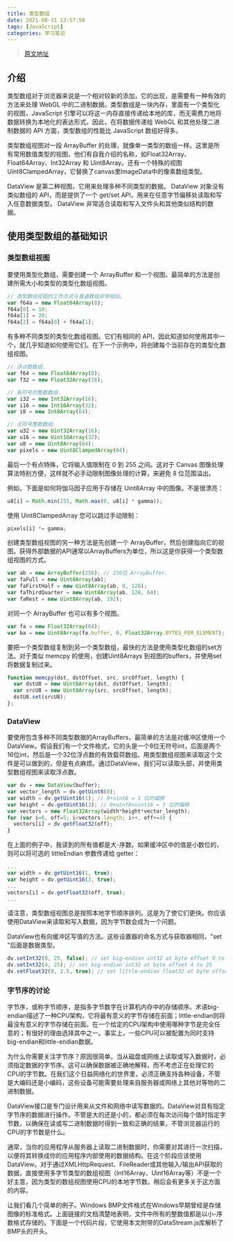 ```yaml
---
title: 类型数组
date: 2021-08-31 13:57:50
tags: [JavaScript]
categories: 学习笔记
---
```


> [原文地址](https://web.dev/webgl-typed-arrays/)

## 介绍

类型数组对于浏览器来说是一个相对较新的添加，它的出现，是需要有一种有效的方法来处理 WebGL 中的二进制数据。类型数组是一块内存，里面有一个类型化的视图，JavaScript 引擎可以将这一内存直接传递给本地的库，而无需费力地将数据转换为本地化的表达形式。因此，在将数据传递给 WebGL 和其他处理二进制数据的 API 方面，类型数组的性能比 JavaScript 数组好得多。

类型数组视图对一段 ArrayBuffer 的处理，就像单一类型的数组一样。这里是所有常用数值类型的视图，他们有自我介绍的名称，如Float32Array、Float64Array、Int32Array 和 Uint8Array。还有一个特殊的视图 Uint8ClampedArray，它替换了canvas里ImageData中的像素数组类型。

DataView 是第二种视图，它用来处理多种不同类型的数据。 DataView 对象没有类似数组的 API，而是提供了一个 get/set API，用来在任意字节偏移处读取和写入任意数据类型。 DataView 非常适合读取和写入文件头和其他类似结构的数据。

## 使用类型数组的基础知识

### 类型数组视图

要使用类型化数组，需要创建一个 ArrayBuffer 和一个视图。最简单的方法是创建所需大小和类型的类型化数组视图。

```js
// 类型数组视图的工作方式与普通数组非常相似。
var f64a = new Float64Array(8);
f64a[0] = 10;
f64a[1] = 20;
f64a[2] = f64a[0] + f64a[1];
```

有多种不同类型的类型化数组视图。它们有相同的 API，因此知道如何使用其中一个，就几乎知道如何使用它们。在下一个示例中，将创建每个当前存在的类型化数组视图。

```js
// 浮点数数组.
var f64 = new Float64Array(8);
var f32 = new Float32Array(16);

// 有符号的整数数组.
var i32 = new Int32Array(16);
var i16 = new Int16Array(32);
var i8 = new Int8Array(64);

// 无符号整数数组.
var u32 = new Uint32Array(16);
var u16 = new Uint16Array(32);
var u8 = new Uint8Array(64);
var pixels = new Uint8ClampedArray(64);
```

最后一个有点特殊，它将输入值限制在 0 到 255 之间。这对于 Canvas 图像处理算法特别方便，这样就不必手动限制图像处理的计算，来避免 8 位范围溢出。

例如，下面是如何将伽马因子应用于存储在 Uint8Array 中的图像。不是很漂亮：

```js
u8[i] = Math.min(255, Math.max(0, u8[i] * gamma));
```

使用 Uint8ClampedArray 您可以跳过手动限制：

```js
pixels[i] *= gamma;
```

创建类型数组视图的另一种方法是先创建一个 ArrayBuffer，然后创建指向它的视图。获得外部数据的API通常以ArrayBuffers为单位，所以这是你获得一个类型数组视图的方式。

```js
var ab = new ArrayBuffer(256); // 256位 ArrayBuffer.
var faFull = new Uint8Array(ab);
var faFirstHalf = new Uint8Array(ab, 0, 128);
var faThirdQuarter = new Uint8Array(ab, 128, 64);
var faRest = new Uint8Array(ab, 192);
```

对同一个 ArrayBuffer 也可以有多个视图。

```js
var fa = new Float32Array(64);
var ba = new Uint8Array(fa.buffer, 0, Float32Array.BYTES_PER_ELEMENT); // First float of fa.
```

要把一个类型数组复制到另一个类型数组，最快的方法是使用类型化数组的set方法。对于类似 memcpy 的使用，创建Uint8Arrays 到视图的buffers，并使用set将数据复制过来。

```js
function memcpy(dst, dstOffset, src, srcOffset, length) {
  var dstU8 = new Uint8Array(dst, dstOffset, length);
  var srcU8 = new Uint8Array(src, srcOffset, length);
  dstU8.set(srcU8);
};
```

### DataView

要使用包含多种不同类型数据的ArrayBuffers，最简单的方法是对缓冲区使用一个DataView。假设我们有一个文件格式，它的头是一个8位无符号int，后面是两个16位int，然后是一个32位浮点数的有效载荷数组。用类型数组视图来读取这个文件是可以做到的，但是有点麻烦。通过DataView，我们可以读取头部，并使用类型数组视图来读取浮点数。

```js
var dv = new DataView(buffer);
var vector_length = dv.getUint8(0);
var width = dv.getUint16(1); // 0+uint8 = 1 位的偏移
var height = dv.getUint16(3); // 0+uint8+uint16 = 3 位的偏移
var vectors = new Float32Array(width*height*vector_length);
for (var i=0, off=5; i<vectors.length; i++, off+=4) {
  vectors[i] = dv.getFloat32(off);
}
```

在上面的例子中，我读到的所有值都是大-序数。如果缓冲区中的值是小数位的，则可以将可选的 littleEndian 参数传递给 getter：

```js
...
var width = dv.getUint16(1, true);
var height = dv.getUint16(3, true);
...
vectors[i] = dv.getFloat32(off, true);
...
```

请注意，类型数组视图总是按照本地字节顺序排列。这是为了使它们更快。你应该使用DataView来读取和写入数据，因为字节数会成为一个问题。

DataView也有向缓冲区写值的方法。这些设置器的命名方式与获取器相同，"set "后面是数据类型。

```js
dv.setInt32(0, 25, false); // set big-endian int32 at byte offset 0 to 25
dv.setInt32(4, 25); // set big-endian int32 at byte offset 4 to 25
dv.setFloat32(8, 2.5, true); // set little-endian float32 at byte offset 8 to 2.5
```

### 字节序的讨论

字节序，或称字节顺序，是指多字节数字在计算机内存中的存储顺序。术语big-endian描述了一种CPU架构，它将最有意义的字节存储在前面；little-endian则将最没有意义的字节存储在前面。在一个给定的CPU架构中使用哪种字节是完全任意的；有很好的理由选择其中之一。事实上，一些CPU可以被配置为同时支持big-endian和little-endian数据。

为什么你需要关注字节序？原因很简单。当从磁盘或网络上读取或写入数据时，必须指定数据的字节序。这可以确保数据被正确地解释，而不考虑正在处理它的CPU的字节数。在我们这个日益网络化的世界里，必须正确支持各种设备，不管是大编码还是小编码，这些设备可能需要处理来自服务器或网络上其他对等物的二进制数据。

DataView接口是专门设计用来从文件和网络中读写数据的。DataView对具有指定字节序的数据进行操作。不管是大的还是小的，都必须在每次访问每个值时指定字节数，以确保在读或写二进制数据时得到一致和正确的结果，不管浏览器运行的CPU的字节数是什么。

通常，当你的应用程序从服务器上读取二进制数据时，你需要对其进行一次扫描，以便将其转换成你的应用程序内部使用的数据结构。在这个阶段应该使用DataView。对于通过XMLHttpRequest、FileReader或其他输入/输出API获取的数据，直接使用多字节类型的数组视图（Int16Array、Uint16Array等）不是一个好主意，因为类型的数组视图使用CPU的本地字节数。稍后会有更多关于这方面的内容。

让我们看几个简单的例子。Windows BMP文件格式在Windows早期曾经是存储图像的标准格式。上面链接的文档清楚地表明，文件中所有的整数值都是以小-序数格式存储的。下面是一个代码片段，它使用本文附带的DataStream.js库解析了BMP头的开头。